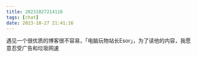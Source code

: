 ```yaml
---
title: 20231027214116
tags: [chat]
date: 2023-10-27 21:41:16
---
```


遇见一个很优质的博客很不容易，「电脑玩物站长Esor」，为了读他的内容，我愿意忍受广告和垃圾网速